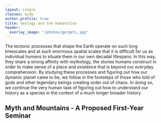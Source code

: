 ```yaml
---
layout: single
classes: wide
author_profile: true
title: Geology and the Humanities
header:
  overlay_image: "/photos/gergeti.jpg"
---
```


The tectonic processes that shape the Earth operate on such long timescales and at such enormous spatial scales that it is difficult for us as individual humans to situate them in our own decadal lifespans. In this way, they share a strong affinity with mythology, the stories humans construct in order to make sense of a place and existence that is beyond our everyday comprehension. By studying these processes and figuring out how our dynamic planet came to be, we follow in the footsteps of those who told of gods and other legendary beings creating order out of chaos. In doing so, we continue the very human task of figuring out how to understand our history as a species in the context of a much longer broader history.

## Myth and Mountains - A Proposed First-Year Seminar ##

